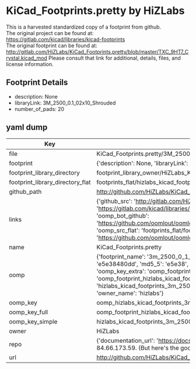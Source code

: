 # KiCad_Footprints.pretty by HiZLabs  
This is a harvested standardized copy of a footprint from github.  
The original project can be found at:  
https://gitlab.com/kicad/libraries/kicad-footprints  
The original footprint can be found at:
http://gitlab.com/HiZLabs/KiCad_Footprints.pretty/blob/master/TXC_9HT7_Crystal.kicad_mod
Please consult that link for additional, details, files, and license information.  
## Footprint Details
* description: None  
* libraryLink: 3M_2500_0.1_02x10_Shrouded  
* number_of_pads: 20  
## yaml dump  
| Key | Value |  
| --- | --- |  
| file | KiCad_Footprints.pretty/3M_2500_0.1_02x10_Shrouded.kicad_mod |  
| footprint | {'description': None, 'libraryLink': '3M_2500_0.1_02x10_Shrouded', 'number_of_pads': 20} |  
| footprint_library_directory | footprint_library_owner/HiZLabs_KiCad_Footprints.pretty |  
| footprint_library_directory_flat | footprints_flat/hizlabs_kicad_footprints_3m_2500_0_1_02x10_shrouded/working |  
| github_path | http://github.com/HiZLabs/KiCad_Footprints.pretty/blob/master/3M_2500_0.1_02x10_Shrouded.kicad_mod |  
| links | {'github_src': 'http://gitlab.com/HiZLabs/KiCad_Footprints.pretty/blob/master/TXC_9HT7_Crystal.kicad_mod', 'github_src_repo': 'https://gitlab.com/kicad/libraries/kicad-footprints', 'oomp_bot': 'footprints/hizlabs_kicad_footprints_3m_2500_0_1_02x10_shrouded/working', 'oomp_bot_github': 'https://github.com/oomlout/oomlout_oomp_footprint_bot/tree/main/footprints/hizlabs_kicad_footprints_3m_2500_0_1_02x10_shrouded/working', 'oomp_src_flat': 'footprints_flat/footprints_flat/hizlabs_kicad_footprints_3m_2500_0_1_02x10_shrouded/working', 'oomp_src_flat_github': 'https://github.com/oomlout/oomlout_oomp_footprint_src/tree/main/footprints_flat/hizlabs_kicad_footprints_3m_2500_0_1_02x10_shrouded/working'} |  
| name | KiCad_Footprints.pretty |  
| oomp | {'footprint_name': '3m_2500_0_1_02x10_shrouded', 'library_name': 'kicad_footprints', 'md5': 'e5e38480ddaa99f7f918e4067b828577', 'md5_10': 'e5e38480dd', 'md5_5': 'e5e38', 'md5_6': 'e5e384', 'oomp_key': 'oomp_hizlabs_kicad_footprints_3m_2500_0_1_02x10_shrouded', 'oomp_key_extra': 'oomp_footprint_hizlabs_kicad_footprints_3m_2500_0_1_02x10_shrouded', 'oomp_key_full': 'oomp_footprint_hizlabs_kicad_footprints_3m_2500_0_1_02x10_shrouded_e5e384', 'oomp_key_simple': 'hizlabs_kicad_footprints_3m_2500_0_1_02x10_shrouded', 'original_filename': 'KiCad_Footprints.pretty/3M_2500_0.1_02x10_Shrouded.kicad_mod', 'owner_name': 'hizlabs'} |  
| oomp_key | oomp_hizlabs_kicad_footprints_3m_2500_0_1_02x10_shrouded |  
| oomp_key_full | oomp_footprint_hizlabs_kicad_footprints_3m_2500_0_1_02x10_shrouded |  
| oomp_key_simple | hizlabs_kicad_footprints_3m_2500_0_1_02x10_shrouded |  
| owner | HiZLabs |  
| repo | {'documentation_url': 'https://docs.github.com/rest/overview/resources-in-the-rest-api#rate-limiting', 'message': "API rate limit exceeded for 84.66.173.59. (But here's the good news: Authenticated requests get a higher rate limit. Check out the documentation for more details.)"} |  
| url | http://github.com/HiZLabs/KiCad_Footprints.pretty |  

